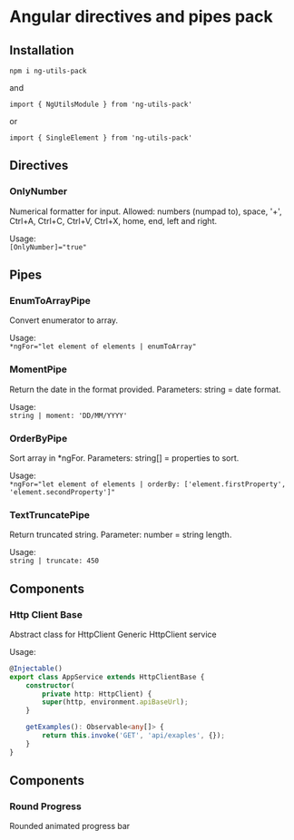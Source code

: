 # Angular directives and pipes pack

## Installation

`npm i ng-utils-pack`

and </br>

`import { NgUtilsModule } from 'ng-utils-pack'`

or </br>

`import { SingleElement } from 'ng-utils-pack'`

## Directives

### OnlyNumber 

Numerical formatter for input.
Allowed: 
numbers (numpad to), space, '+', Ctrl+A, Ctrl+C, Ctrl+V, Ctrl+X, home, end, left and right.

Usage: </br>
`[OnlyNumber]="true"`

## Pipes

### EnumToArrayPipe

Convert enumerator to array.

Usage: </br>
`*ngFor="let element of elements | enumToArray"`

### MomentPipe

Return the date in the format provided.
Parameters: string = date format.

Usage: </br>
`string | moment: 'DD/MM/YYYY'`

### OrderByPipe

Sort array in *ngFor.
Parameters: string[] = properties to sort.

Usage: </br>
`*ngFor="let element of elements | orderBy: ['element.firstProperty', 'element.secondProperty']"`

### TextTruncatePipe

Return truncated string.
Parameter: number = string length.

Usage: </br>
`string | truncate: 450`

## Components

### Http Client Base

Abstract class for HttpClient
Generic HttpClient service

Usage: </br>

```typescript
@Injectable()
export class AppService extends HttpClientBase {
    constructor(
        private http: HttpClient) {
        super(http, environment.apiBaseUrl);
    }

    getExamples(): Observable<any[]> {
        return this.invoke('GET', 'api/exaples', {});
    }
}
```

## Components

### Round Progress

Rounded animated progress bar
